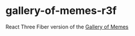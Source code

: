 # gallery-of-memes-r3f

React Three Fiber version of the [Gallery of Memes](https://github.com/iequivocality/gallery-of-memes)